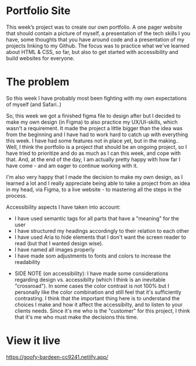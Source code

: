 # Portfolio Site
This week’s project was to create our own portfolio. A one pager website that should contain a picture of myself, 
a presentation of the tech skills I you have, some thoughts that you have around code and a presentation of my projects 
linking to my Github. The focus was to practice what we've learned about HTML & CSS, so far, but also to get started with 
accessibility and build websites for everyone.

# The problem
So this week I have probably most been fighting with my own expectations of myself (and Safari..) 

So, this week we got a finished figma file to design after but I decided to make my own design (in Figma) to also practice my UX/UI-skills, which wasn't a requirement. It made the project a little bigger than the idea was from the beginning and I have had to work hard to catch up with everything this week. I have had some features not in place yet, but in the making.. Well, I think the portfolio is a project that should be an ongoing project, so I have tried to prioritize and do as much as I can this week, and cope with that. And, at the end of the day, I am actually pretty happy with how far I have come - and am eager to continue working with it. 

I'm also very happy that I made the decision to make my own design, as I learned a lot and I really appreciate being able to take a project from an idea in my head, via Figma, to a live website - to mastering all the steps in the process. 

Accessibility aspects I have taken into account:
- I have used semantic tags for all parts that have a "meaning" for the user
- I have structured my headings accordingly to their relation to each other
- I have used Aria to hide elements that I don't want the screen reader to read (but that I wanted design wise).
- I have named all images properly 
- I have made som adjustments to fonts and colors to increase the readability

* SIDE NOTE (on accessibility):
I have made some considerations regarding design vs. accessibilty (which I think is an inevitable "crossroad"). In some cases the color contrast is not 100% but I personally like the color combination and still feel that it's sufficiently contrasting. I think that the important thing here is to understand the choices I make and how it affect the accessibilty, and to listen to your clients needs. Since it's me who is the "customer" for this project, I think that it's me who must make the decisions this time.

# View it live
https://goofy-bardeen-cc9241.netlify.app/